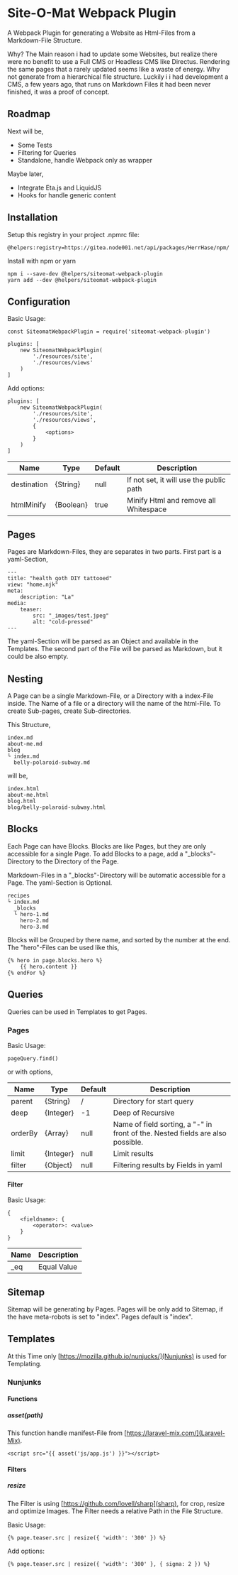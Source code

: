 # Site-O-Mat Webpack Plugin

A Webpack Plugin for generating a Website as Html-Files from a Markdown-File Structure.

Why? The Main reason i had to update some Websites, but realize there were no benefit
to use a Full CMS or Headless CMS like Directus. Rendering the same pages that a rarely updated
seems like a waste of energy. Why not generate from a hierarchical file structure. Luckily i
i had development a CMS, a few years ago, that runs on Markdown Files it had been never
finished, it was a proof of concept.

## Roadmap

Next will be,

* Some Tests
* Filtering for Queries
* Standalone, handle Webpack only as wrapper

Maybe later,

* Integrate Eta.js and LiquidJS
* Hooks for handle generic content

## Installation

Setup this registry in your project .npmrc file:

```
@helpers:registry=https://gitea.node001.net/api/packages/HerrHase/npm/
```

Install with npm or yarn

```
npm i --save-dev @helpers/siteomat-webpack-plugin
yarn add --dev @helpers/siteomat-webpack-plugin
```

## Configuration

Basic Usage:

```
const SiteomatWebpackPlugin = require('siteomat-webpack-plugin')

plugins: [
    new SiteomatWebpackPlugin(
        './resources/site',
        './resources/views'
    )
]
```

Add options:

```
plugins: [
    new SiteomatWebpackPlugin(
        './resources/site',
        './resources/views',
        {
            <options>
        }
    )
]
```

| Name        | Type      | Default | Description |
|-------------|-----------|---------|-------------|
| destination | {String}  | null    | If not set, it will use the public path |
| htmlMinify  | {Boolean} | true    | Minify Html and remove all Whitespace |

## Pages

Pages are Markdown-Files, they are separates in two parts. First part is a yaml-Section,

```
---
title: "health goth DIY tattooed"
view: "home.njk"
meta:
    description: "La"
media:
    teaser:
        src: "_images/test.jpeg"
        alt: "cold-pressed"
---
```

The yaml-Section will be parsed as an Object and available in the Templates. The
second part of the File will be parsed as Markdown, but it could be also empty.

## Nesting

A Page can be a single Markdown-File, or a Directory with a index-File inside.
The Name of a file or a directory will the name of the html-File. To create Sub-pages,
create Sub-directories.

This Structure,

```
index.md
about-me.md
blog
└ index.md
  belly-polaroid-subway.md
```

will be,

```
index.html
about-me.html
blog.html
blog/belly-polaroid-subway.html
```

## Blocks

Each Page can have Blocks. Blocks are like Pages, but they are only accessible
for a single Page. To add Blocks to a page, add a "_blocks"-Directory
to the Directory of the Page.

Markdown-Files in a "_blocks"-Directory will be automatic accessible for a Page. The yaml-Section is Optional.

```
recipes
└ index.md
  _blocks
  └ hero-1.md
    hero-2.md
    hero-3.md
```

Blocks will be Grouped by there name, and sorted by the number at the end. The "hero"-Files
can be used like this,

```
{% hero in page.blocks.hero %}
    {{ hero.content }}
{% endFor %}
```

## Queries

Queries can be used in Templates to get Pages.

### Pages

Basic Usage:

```
pageQuery.find()
```

or with options,

| Name        | Type      | Default | Description |
|-------------|-----------|---------|-------------|
| parent      | {String}  | /       | Directory for start query |
| deep        | {Integer} | -1      | Deep of Recursive |
| orderBy     | {Array}   | null    | Name of field sorting, a "-" in front of the. Nested fields are also possible. |
| limit       | {Integer} | null    | Limit results |
| filter      | {Object}  | null    | Filtering results by Fields in yaml |

#### Filter

Basic Usage:

```
{
    <fieldname>: {
        <operator>: <value>
    }
}
```

| Name        | Description |
|-------------|-------------|
| _eq         | Equal Value |

## Sitemap

Sitemap will be generating by Pages. Pages will be only add to Sitemap, if the have meta-robots is set
to "index". Pages default is "index".

## Templates

At this Time only [https://mozilla.github.io/nunjucks/](Nunjunks) is used for Templating.

### Nunjunks

#### Functions

##### asset(path)

This function handle manifest-File from [https://laravel-mix.com/](Laravel-Mix).

```
<script src="{{ asset('js/app.js') }}"></script>
```

#### Filters

##### resize

The Filter is using [https://github.com/lovell/sharp](sharp), for crop, resize and
optimize Images. The Filter needs a relative Path in the File Structure.

Basic Usage:

```
{% page.teaser.src | resize({ 'width': '300' }) %}
```

Add options:

```
{% page.teaser.src | resize({ 'width': '300' }, { sigma: 2 }) %}
```